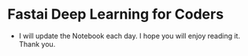 # **Fastai Deep Learning for Coders**
- I will update the Notebook each day. I hope you will enjoy reading it. Thank you.
